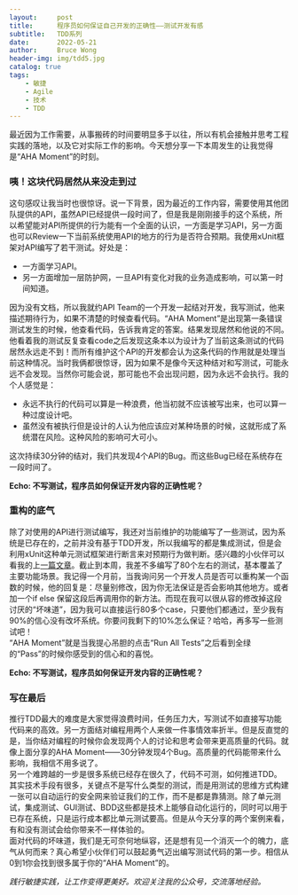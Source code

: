 ```yaml
---
layout:     post
title:      程序员如何保证自己开发的正确性——测试开发有感
subtitle:   TDD系列
date:       2022-05-21
author:     Bruce Wong
header-img: img/tdd5.jpg
catalog: true
tags:
    - 敏捷
    - Agile
    - 技术
    - TDD
---
```

最近因为工作需要，从事搬砖的时间要明显多于以往，所以有机会接触并思考工程实践的落地，以及它对实际工作的影响。今天想分享一下本周发生的让我觉得是“AHA Moment”的时刻。  

### 咦！这块代码居然从来没走到过   
这句感叹让我当时也很惊讶。说一下背景，因为最近的工作内容，需要使用其他团队提供的API，虽然API已经提供一段时间了，但是我是刚刚接手的这个系统，所以希望能对API所提供的行为能有一个全面的认识，一方面是学习API，另一方面也可以Review一下当前系统使用API的地方的行为是否符合预期。我使用xUnit框架对API编写了若干测试。好处是：
+ 一方面学习API。  
+ 另一方面增加一层防护网，一旦API有变化对我的业务造成影响，可以第一时间知道。  

因为没有文档，所以我就约API Team的一个开发一起结对开发，我写测试，他来描述期待行为，如果不清楚的时候查看代码。“AHA Moment”是出现第一条错误测试发生的时候，他查看代码，告诉我肯定的答案。结果发现居然和他说的不同。他看着我的测试反复查看code之后发现这条本以为设计为了当前这条测试的代码居然永远走不到！而所有维护这个API的开发都会认为这条代码的作用就是处理当前这种情况。当时我俩都很惊讶，因为如果不是像今天这种结对和写测试，可能永远不会发现。当然你可能会说，那可能也不会出现问题，因为永远不会执行。我的个人感觉是：  
+ 永远不执行的代码可以算是一种浪费，他当初就不应该被写出来，也可以算一种过度设计吧。  
+ 虽然没有被执行但是设计的人认为他应该应对某种场景的时候，这就形成了系统潜在风险。这种风险的影响可大可小。  

这次持续30分钟的结对，我们共发现4个API的Bug。而这些Bug已经在系统存在一段时间了。  

**Echo: 不写测试，程序员如何保证开发内容的正确性呢？** 

### 重构的底气   
除了对使用的API进行测试编写，我还对当前维护的功能编写了一些测试，因为系统是已存在的，之前并没有基于TDD开发，所以我编写的都是集成测试，但是会利用xUnit这种单元测试框架进行断言来对预期行为做判断。感兴趣的小伙伴可以看我的上[一篇文章](https://brucetalk.com/2022/04/30/tdd_existsys/)。截止到本周，我差不多编写了80个左右的测试，基本覆盖了主要功能场景。我记得一个月前，当我询问另一个开发人员是否可以重构某一个函数的时候，他的回复是：尽量别修改，因为你无法保证是否会影响其他地方。或者加一个if else 保留这段后再调用你的新方法。而现在我可以很从容的修改掉这段讨厌的“坏味道”，因为我可以直接运行80多个case，只要他们都通过，至少我有90%的信心没有改坏系统。你要问我剩下的10%怎么保证？哈哈，再多写一些测试吧！  
“AHA Moment”就是当我提心吊胆的点击“Run All Tests”之后看到全绿的“Pass”的时候你感受到的信心和的喜悦。  

**Echo: 不写测试，程序员如何保证开发内容的正确性呢？** 

### 写在最后  
推行TDD最大的难度是大家觉得浪费时间，任务压力大，写测试不如直接写功能代码来的高效。另一方面结对编程用两个人来做一件事情效率折半。但是反直觉的是，当你结对编程的时候你会发现两个人的讨论和思考会带来更高质量的代码。就像上面分享的AHA Moment——30分钟发现4个Bug。高质量的代码能带来什么影响，我相信不用多说了。  
另一个难跨越的一步是很多系统已经存在很久了，代码不可测，如何推进TDD。其实技术手段有很多，关键点不是写什么类型的测试，而是用测试的思维方式构建一张可以自动运行的安全网来验证我们的工作，而不是都是靠猜测。除了单元测试，集成测试、GUI测试、BDD这些都是技术上能够自动化运行的，同时可以用于已存在系统，只是运行成本都比单元测试要高。但是从今天分享的两个案例来看，有和没有测试会给你带来不一样体验的。  
面对代码的坏味道，我们是无可奈何地纵容，还是想有见一个消灭一个的魄力，底气从何而来？真心希望小伙伴们可以鼓起勇气迈出编写测试代码的第一步。相信从0到1你会找到很多属于你的“AHA Moment”的。  

*践行敏捷实践，让工作变得更美好。欢迎关注我的公众号，交流落地经验。*  